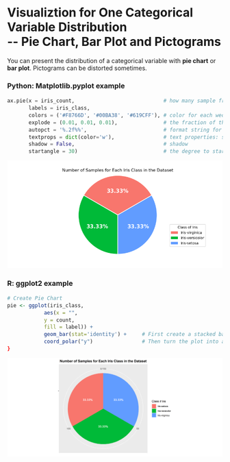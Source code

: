 # Visualiztion for One Categorical Variable Distribution <br> -- Pie Chart, Bar Plot and Pictograms
You can present the distribution of a categorical variable with **pie chart** or **bar plot**. Pictograms can be distorted sometimes.

### Python: Matplotlib.pyplot example 
```python
ax.pie(x = iris_count,                             # how many sample from each category 
       labels = iris_class,
       colors = ('#F8766D', '#00BA38', '#619CFF'), # color for each wedge
       explode = (0.01, 0.01, 0.01),               # the fraction of the radius with which to offset each wedge from center
       autopct = '%.2f%%',                         # format string for printing out the value of each share
       textprops = dict(color='w'),                # text properties: specifies the font color as white
       shadow = False,                             # shadow
       startangle = 30)                            # the degree to start, 0 as default 
```
![Image of Matplotlib Example](https://github.com/kevinkevin556/SRDV/blob/master/EDA%20Examining%20Distributions/One%20Categorical%20Variable/image/matplotlib_pie.png?raw=true)


### R: ggplot2 example
```r
# Create Pie Chart
pie <- ggplot(iris_class,
            aes(x = "",
            y = count,
            fill = label)) +
            geom_bar(stat='identity') +     # First create a stacked bar plot; stat='identity' is a must
            coord_polar("y")                # Then turn the plot into a circle by axis y
} 
```
![Image of ggplot2 Example](https://github.com/kevinkevin556/SRDV/blob/master/EDA%20Examining%20Distributions/One%20Categorical%20Variable/image/ggplot2_pie.png?raw=true)
